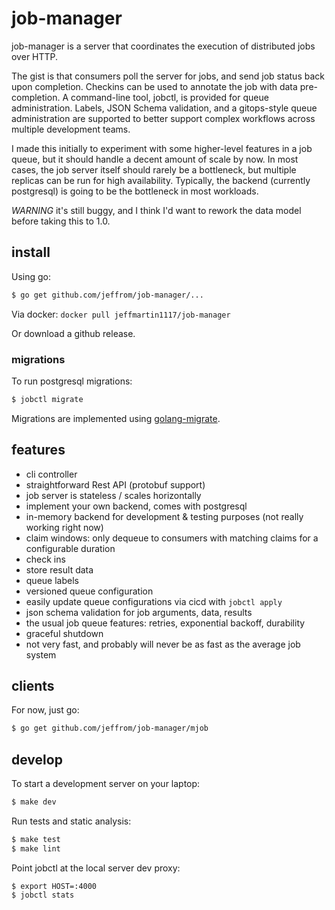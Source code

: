 # job-manager

job-manager is a server that coordinates the execution of distributed jobs over HTTP.

The gist is that consumers poll the server for jobs, and send job status back upon completion. Checkins can be used to annotate the job with data pre-completion. A command-line tool, jobctl, is provided for queue administration. Labels, JSON Schema validation, and a gitops-style queue administration are supported to better support complex workflows across multiple development teams.

I made this initially to experiment with some higher-level features in a job queue, but it should handle a decent amount of scale by now. In most cases, the job server itself should rarely be a bottleneck, but multiple replicas can be run for high availability. Typically, the backend (currently postgresql) is going to be the bottleneck in most workloads.

*WARNING* it's still buggy, and I think I'd want to rework the data model before taking this to 1.0.

## install

Using go:

```bash
$ go get github.com/jeffrom/job-manager/...
```

Via docker: `docker pull jeffmartin1117/job-manager`

Or download a github release.

### migrations

To run postgresql migrations:

```sh
$ jobctl migrate
```

Migrations are implemented using [golang-migrate](https://github.com/golang-migrate/migrate).

## features

* cli controller
* straightforward Rest API (protobuf support)
* job server is stateless / scales horizontally
* implement your own backend, comes with postgresql
* in-memory backend for development & testing purposes (not really working right now)
* claim windows: only dequeue to consumers with matching claims for a configurable duration
* check ins
* store result data
* queue labels
* versioned queue configuration
* easily update queue configurations via cicd with `jobctl apply`
* json schema validation for job arguments, data, results
* the usual job queue features: retries, exponential backoff, durability
* graceful shutdown
* not very fast, and probably will never be as fast as the average job system

## clients

For now, just go:

```bash
$ go get github.com/jeffrom/job-manager/mjob
```

## develop

To start a development server on your laptop:

```bash
$ make dev
```

Run tests and static analysis:

```bash
$ make test
$ make lint
```

Point jobctl at the local server dev proxy:

```
$ export HOST=:4000
$ jobctl stats
```
